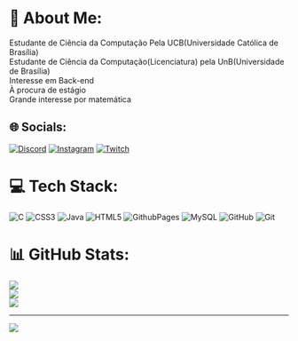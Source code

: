 # 💫 About Me:
Estudante de Ciência da Computação Pela UCB(Universidade Católica de Brasília)<br>Estudante de Ciência da Computação(Licenciatura) pela UnB(Universidade de Brasília)<br>Interesse em Back-end<br>À procura de estágio<br>Grande interesse por matemática


## 🌐 Socials:
[![Discord](https://img.shields.io/badge/Discord-%237289DA.svg?logo=discord&logoColor=white)](https://discord.gg/p1#4677) [![Instagram](https://img.shields.io/badge/Instagram-%23E4405F.svg?logo=Instagram&logoColor=white)](https://instagram.com/pedrohf.s) [![Twitch](https://img.shields.io/badge/Twitch-%239146FF.svg?logo=Twitch&logoColor=white)](https://twitch.tv/doka_cosmopolita) 

# 💻 Tech Stack:
![C](https://img.shields.io/badge/c-%2300599C.svg?style=plastic&logo=c&logoColor=white) ![CSS3](https://img.shields.io/badge/css3-%231572B6.svg?style=plastic&logo=css3&logoColor=white) ![Java](https://img.shields.io/badge/java-%23ED8B00.svg?style=plastic&logo=openjdk&logoColor=white) ![HTML5](https://img.shields.io/badge/html5-%23E34F26.svg?style=plastic&logo=html5&logoColor=white) ![GithubPages](https://img.shields.io/badge/github%20pages-121013?style=plastic&logo=github&logoColor=white) ![MySQL](https://img.shields.io/badge/mysql-4479A1.svg?style=plastic&logo=mysql&logoColor=white) ![GitHub](https://img.shields.io/badge/github-%23121011.svg?style=plastic&logo=github&logoColor=white) ![Git](https://img.shields.io/badge/git-%23F05033.svg?style=plastic&logo=git&logoColor=white)
# 📊 GitHub Stats:
![](https://github-readme-stats.vercel.app/api?username=pedro-estacionador&theme=shadow_red&hide_border=false&include_all_commits=false&count_private=false)<br/>
![](https://github-readme-streak-stats.herokuapp.com/?user=pedro-estacionador&theme=shadow_red&hide_border=false)<br/>
![](https://github-readme-stats.vercel.app/api/top-langs/?username=pedro-estacionador&theme=shadow_red&hide_border=false&include_all_commits=false&count_private=false&layout=compact)

---
[![](https://visitcount.itsvg.in/api?id=pedro-estacionador&icon=0&color=12)](https://visitcount.itsvg.in)

<!-- Proudly created with GPRM ( https://gprm.itsvg.in ) -->